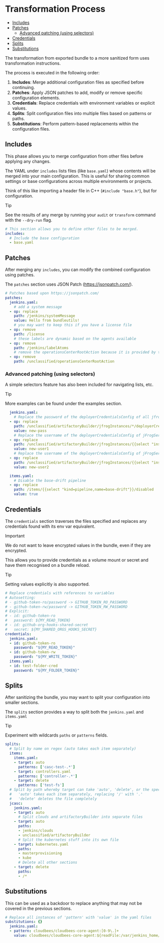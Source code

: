 # Transformation Process

<!-- START doctoc generated TOC please keep comment here to allow auto update -->
<!-- DON'T EDIT THIS SECTION, INSTEAD RE-RUN doctoc TO UPDATE -->

- [Includes](#includes)
- [Patches](#patches)
  - [Advanced patching (using selectors)](#advanced-patching-using-selectors)
- [Credentials](#credentials)
- [Splits](#splits)
- [Substitutions](#substitutions)

<!-- END doctoc generated TOC please keep comment here to allow auto update -->

The transformation from exported bundle to a more sanitized form uses transformation instructions.

The process is executed in the following order:

1. **Includes**: Merge additional configuration files as specified before continuing.
2. **Patches**: Apply JSON patches to add, modify or remove specific configuration elements.
3. **Credentials**: Replace credentials with environment variables or explicit values.
4. **Splits**: Split configuration files into multiple files based on patterns or paths.
5. **Substitutions**: Perform pattern-based replacements within the configuration files.

## Includes

This phase allows you to merge configuration from other files before applying any changes.

The YAML under `includes` lists files (like `base.yaml`) whose contents will be merged into your main configuration.
This is useful for sharing common settings or base configurations across multiple environments or projects.

Think of this like importing a header file in C++ (`#include "base.h"`), but for configuration.

> [!TIP]
> See the results of any merge by running your `audit` or `transform` command with the `--dry-run` flag.

```yaml
# This section allows you to define other files to be merged.
includes:
  # Include the base configuration
  - base.yaml
```

## Patches

After merging any `includes`, you can modify the combined configuration using patches.

The `patches` section uses JSON Patch (https://jsonpatch.com/).

```yaml
# Patches based upon https://jsonpatch.com/
patches:
  jenkins.yaml:
    # add a system message
  - op: replace
    path: /jenkins/systemMessage
    value: Hello from bundleutils!
    # you may want to keep this if you have a license file
  - op: remove
    path: /license
    # these labels are dynamic based on the agents available
  - op: remove
    path: /jenkins/labelAtoms
    # remove the operationsCenterRootAction because it is provided by the OC
  - op: remove
    path: /unclassified/operationsCenterRootAction
```

### Advanced patching (using selectors)

A simple selectors feature has also been included for navigating lists, etc.

> [!TIP]
> More examples can be found under the examples section.

```yaml
  jenkins.yaml:
    # Replace the password of the deployerCredentialsConfig of all jfrogInstances
  - op: replace
    path: /unclassified/artifactoryBuilder/jfrogInstances/*/deployerCredentialsConfig/password
    value: new-pass
    # Replace the username of the deployerCredentialsConfig of jFrogServer1 and jFrogServer2
  - op: replace
    path: /unclassified/artifactoryBuilder/jfrogInstances/{{select "instanceId=jFrogServer1"}}/deployerCredentialsConfig/username
    value: new-user1
    # Replace the username of the deployerCredentialsConfig of jFrogServer2
  - op: replace
    path: /unclassified/artifactoryBuilder/jfrogInstances/{{select "instanceId=jFrogServer2"}}/deployerCredentialsConfig/username
    value: new-user2

  items.yaml:
    # Disable the base-drift pipeline
  - op: replace
    path: /items/{{select "kind=pipeline,name=base-drift"}}/disabled
    value: true
```

## Credentials

The `credentials` section traverses the files specified and replaces any credentials found with its env var equivalent.

> [!IMPORTANT]
> We do not want to leave encrypted values in the bundle, even if they are encrypted.

This allows you to provide credentials as a volume mount or secret and have them recognised on a bundle reload.

> [!TIP]
> Setting values explicitly is also supported.

```yaml
# Replace credentials with references to variables
# Autosetting:
# - github-token-ro/password -> GITHUB_TOKEN_RO_PASSWORD
# - github-token-rw/password -> GITHUB_TOKEN_RW_PASSWORD
# Explicit:
# - id: github-token-ro
#   password: ${MY_READ_TOKEN}
# - id: github-org-hooks-shared-secret
#   secret: ${MY_SHARED_ORGS_HOOKS_SECRET}
credentials:
  jenkins.yaml:
  - id: github-token-ro
    password: "${MY_READ_TOKEN}"
  - id: github-token-rw
    password: "${MY_WRITE_TOKEN}"
  items.yaml:
  - id: test-folder-cred
    password: "${MY_FOLDER_TOKEN}"
```

## Splits

After sanitizing the bundle, you may want to split your configuration into smaller sections.

The `splits` section provides a way to split both the `jenkins.yaml` and `items.yaml`

> [!TIP]
> Experiment with wildcards `paths` or `patterns` fields.


```yaml
splits:
  # Split by name on regex (auto takes each item separately)
  items:
    items.yaml:
    - target: auto
      patterns: ['casc-test-.*']
    - target: controllers.yaml
      patterns: ['controller-.*']
    - target: delete
      patterns: ['test-fs']
  # Split by path whereby target can take 'auto', 'delete', or the specific file name:
  #   'auto' takes each item separately, replacing '/' with '.'
  #   'delete' deletes the file completely
  jcasc:
    jenkins.yaml:
    - target: auto
      # Split clouds and artifactoryBuilder into separate files
    - target: auto
      paths:
      - jenkins/clouds
      - unclassified/artifactoryBuilder
      # Split the kubernetes stuff into its own file
    - target: kubernetes.yaml
      paths:
      - masterprovisioning
      - kube
      # Delete all other sections
    - target: delete
      paths:
      - /*
```

## Substitutions

This can be used as a backdoor to replace anything that may not be covered in the previous sections.

```yaml
# Replace all instances of 'pattern' with 'value' in the yaml files
substitutions: {}
  jenkins.yaml:
  - pattern: cloudbees/cloudbees-core-agent:[0-9\.]+
    value: cloudbees/cloudbees-core-agent:${readFile:/var/jenkins_home/jenkins.install.InstallUtil.lastExecVersion}
```

